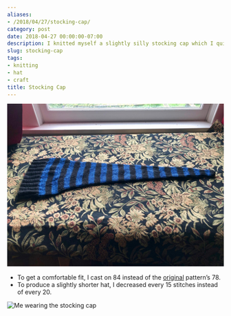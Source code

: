 ```yaml
---
aliases:
- /2018/04/27/stocking-cap/
category: post
date: 2018-04-27 00:00:00-07:00
description: I knitted myself a slightly silly stocking cap which I quite enjoy.
slug: stocking-cap
tags:
- knitting
- hat
- craft
title: Stocking Cap
---
```


![attachments/img/2018/cover-2018-04-27.jpg](../../../attachments/img/2018/cover-2018-04-27.jpg)

* To get a comfortable fit, I cast on 84 instead of the [original](http://www.knittingonthenet.com/patterns/hatlongstockingcap.htm) pattern’s 78.
* To produce a slightly shorter hat, I decreased every 15 stitches instead of every 20.

![Me wearing the stocking cap](attachments/img/2018/me.jpg)